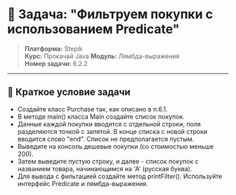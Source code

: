 # 🎯 Задача: "Фильтруем покупки с использованием Predicate"

> **Платформа:** Stepik  
> **Курс:** Прокачай Java 
> **Модуль:** Лямбда-выражения  
> **Номер задачи:** 6.2.2

---

## 📝 Краткое условие задачи

 - Создайте класс Purchase так, как описано в п.6.1.
 - В методе main() класса Main создайте список покупок. 
 - Данные каждой покупки вводятся с отдельной строки, поля разделяются точкой с запятой. В конце списка с новой строки вводится слово "end".  Список не предполагается пустым.
 - Выведите на консоль дешевые покупки (со стоимостью меньше 200).
 - Затем выведите пустую строку, и далее - список покупок с названием товара, начинающимся на 'А' (русская буква).
 - Для вывода с фильтацией создайте метод  printFilter(). Используйте интерфейс Predicate и лямбда-выражения.